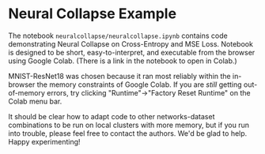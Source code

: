 # Neural Collapse Example

The notebook `neuralcollapse/neuralcollapse.ipynb` 
contains code demonstrating Neural Collapse on Cross-Entropy and MSE Loss.
Notebook is designed to be short, easy-to-interpret, and executable
from the browser using Google Colab. 
(There is a link in the notebook to open in Colab.)

MNIST-ResNet18 was chosen because it ran most reliably within the in-browser
the memory constraints of Google Colab.
If you are *still* getting out-of-memory errors, try clicking
"Runtime"->"Factory Reset Runtime" on the Colab menu bar.

It should be clear how to adapt code to other networks-dataset combinations
to be run on local clusters with more memory, but if you run into trouble,
please feel free to contact the authors. We'd be glad to help.
Happy experimenting!
